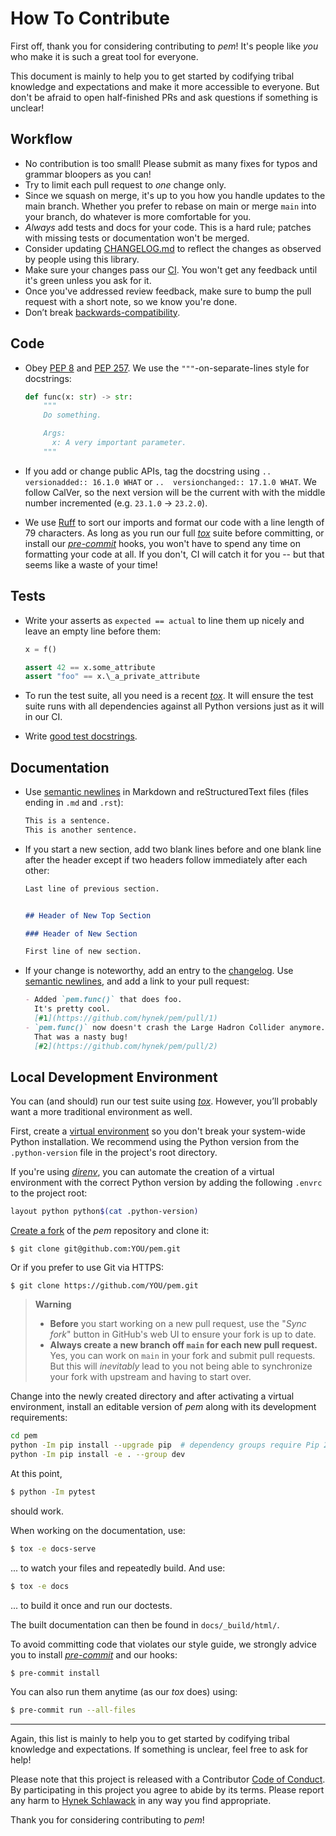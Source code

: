 # How To Contribute

First off, thank you for considering contributing to *pem*!
It's people like *you* who make it is such a great tool for everyone.

This document is mainly to help you to get started by codifying tribal knowledge and expectations and make it more accessible to everyone.
But don't be afraid to open half-finished PRs and ask questions if something is unclear!


## Workflow

- No contribution is too small!
  Please submit as many fixes for typos and grammar bloopers as you can!
- Try to limit each pull request to *one* change only.
- Since we squash on merge, it's up to you how you handle updates to the main branch.
  Whether you prefer to rebase on main or merge `main` into your branch, do whatever is more comfortable for you.
- *Always* add tests and docs for your code.
  This is a hard rule; patches with missing tests or documentation won't be merged.
- Consider updating [CHANGELOG.md][changelog] to reflect the changes as observed by people using this library.
- Make sure your changes pass our [CI].
  You won't get any feedback until it's green unless you ask for it.
- Once you've addressed review feedback, make sure to bump the pull request with a short note, so we know you're done.
- Don’t break [backwards-compatibility].


## Code

- Obey [PEP 8] and [PEP 257].
  We use the `"""`-on-separate-lines style for docstrings:

  ```python
  def func(x: str) -> str:
      """
      Do something.

      Args:
        x: A very important parameter.
      """
  ```

- If you add or change public APIs, tag the docstring using `..  versionadded:: 16.1.0 WHAT` or `..  versionchanged:: 17.1.0 WHAT`.
  We follow CalVer, so the next version will be the current with with the middle number incremented (e.g. `23.1.0` -> `23.2.0`).

- We use [Ruff] to sort our imports and format our code with a line length of 79 characters.
  As long as you run our full [*tox*] suite before committing, or install our [*pre-commit*] hooks, you won't have to spend any time on formatting your code at all.
  If you don't, CI will catch it for you -- but that seems like a waste of your time!


## Tests

- Write your asserts as `expected == actual` to line them up nicely and leave an empty line before them:

  ```python
  x = f()

  assert 42 == x.some_attribute
  assert "foo" == x.\_a_private_attribute
  ```

- To run the test suite, all you need is a recent [*tox*].
  It will ensure the test suite runs with all dependencies against all Python versions just as it will in our CI.

- Write [good test docstrings].


## Documentation

- Use [semantic newlines] in Markdown and reStructuredText files (files ending in `.md` and `.rst`):

  ```markdown
  This is a sentence.
  This is another sentence.
  ```

- If you start a new section, add two blank lines before and one blank line after the header except if two headers follow immediately after each other:

  ```markdown
  Last line of previous section.


  ## Header of New Top Section

  ### Header of New Section

  First line of new section.
  ```

- If your change is noteworthy, add an entry to the [changelog].
  Use [semantic newlines], and add a link to your pull request:

  ```markdown
  - Added `pem.func()` that does foo.
    It's pretty cool.
    [#1](https://github.com/hynek/pem/pull/1)
  - `pem.func()` now doesn't crash the Large Hadron Collider anymore.
    That was a nasty bug!
    [#2](https://github.com/hynek/pem/pull/2)
  ```


## Local Development Environment

You can (and should) run our test suite using [*tox*].
However, you’ll probably want a more traditional environment as well.

First, create a [virtual environment](https://virtualenv.pypa.io/) so you don't break your system-wide Python installation.
We recommend using the Python version from the `.python-version` file in the project's root directory.

If you're using [*direnv*](https://direnv.net), you can automate the creation of a virtual environment with the correct Python version by adding the following `.envrc` to the project root:

```bash
layout python python$(cat .python-version)
```

[Create a fork](https://github.com/hynek/pem/fork) of the *pem* repository and clone it:

```console
$ git clone git@github.com:YOU/pem.git
```

Or if you prefer to use Git via HTTPS:

```console
$ git clone https://github.com/YOU/pem.git
```

> **Warning**
> - **Before** you start working on a new pull request, use the "*Sync fork*" button in GitHub's web UI to ensure your fork is up to date.
> - **Always create a new branch off `main` for each new pull request.**
>   Yes, you can work on `main` in your fork and submit pull requests.
>   But this will *inevitably* lead to you not being able to synchronize your fork with upstream and having to start over.

Change into the newly created directory and after activating a virtual environment, install an editable version of *pem* along with its development requirements:

```bash
cd pem
python -Im pip install --upgrade pip  # dependency groups require Pip 25.1+
python -Im pip install -e . --group dev
```

At this point,

```bash
$ python -Im pytest
```

should work.

When working on the documentation, use:

```bash
$ tox -e docs-serve
```

... to watch your files and repeatedly build.
And use:

```bash
$ tox -e docs
```

... to build it once and run our doctests.

The built documentation can then be found in `docs/_build/html/`.

To avoid committing code that violates our style guide, we strongly advice you to install [*pre-commit*] and our hooks:

```bash
$ pre-commit install
```

You can also run them anytime (as our *tox* does) using:

```bash
$ pre-commit run --all-files
```

---

Again, this list is mainly to help you to get started by codifying tribal knowledge and expectations.
If something is unclear, feel free to ask for help!

Please note that this project is released with a Contributor [Code of Conduct].
By participating in this project you agree to abide by its terms.
Please report any harm to [Hynek Schlawack] in any way you find appropriate.

Thank you for considering contributing to *pem*!

[backwards-compatibility]: https://github.com/hynek/pem/blob/main/.github/SECURITY.md
[changelog]: https://github.com/hynek/pem/blob/main/CHANGELOG.md
[ci]: https://github.com/hynek/pem/actions
[code of conduct]: https://github.com/hynek/pem/blob/main/.github/CODE_OF_CONDUCT.md
[good test docstrings]: https://jml.io/test-docstrings/
[hynek schlawack]: https://hynek.me/about/
[pep 257]: https://peps.python.org/pep-0257/
[pep 8]: https://peps.python.org/pep-0008/
[*pre-commit*]: https://pre-commit.com/
[restructuredtext]: https://www.sphinx-doc.org/en/master/usage/restructuredtext/basics.html
[semantic newlines]: https://rhodesmill.org/brandon/2012/one-sentence-per-line/
[*tox*]: https://tox.readthedocs.io/
[Ruff]: https://github.com/astral-sh/ruff
